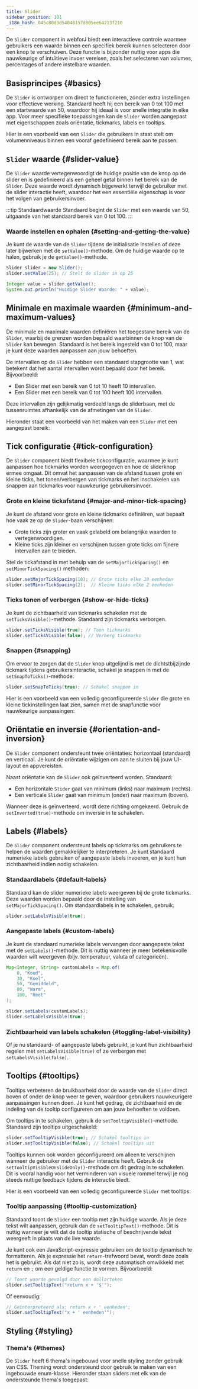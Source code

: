```yaml
---
title: Slider
sidebar_position: 101
_i18n_hash: 045c80d3d54048157d805ee64213f210
---
```

<DocChip chip="shadow" />
<DocChip chip="name" label="dwc-slider" />
<DocChip chip='since' label='24.10' />
<JavadocLink type="foundation" location="com/webforj/component/slider/Slider" top='true'/>

De `Slider` component in webforJ biedt een interactieve controle waarmee gebruikers een waarde binnen een specifiek bereik kunnen selecteren door een knop te verschuiven. Deze functie is bijzonder nuttig voor apps die nauwkeurige of intuïtieve invoer vereisen, zoals het selecteren van volumes, percentages of andere instelbare waarden.

## Basisprincipes {#basics}

De `Slider` is ontworpen om direct te functioneren, zonder extra instellingen voor effectieve werking. Standaard heeft hij een bereik van 0 tot 100 met een startwaarde van 50, waardoor hij ideaal is voor snelle integratie in elke app. Voor meer specifieke toepassingen kan de `Slider` worden aangepast met eigenschappen zoals oriëntatie, tickmarks, labels en tooltips.

Hier is een voorbeeld van een `Slider` die gebruikers in staat stelt om volumenniveaus binnen een vooraf gedefinieerd bereik aan te passen:

<ComponentDemo 
path='/webforj/slider?' 
javaE='https://raw.githubusercontent.com/webforj/webforj-documentation/refs/heads/main/src/main/java/com/webforj/samples/views/slider/SliderView.java'
height = '100px'
/>

## `Slider` waarde {#slider-value}

De `Slider` waarde vertegenwoordigt de huidige positie van de knop op de slider en is gedefinieerd als een geheel getal binnen het bereik van de `Slider`. Deze waarde wordt dynamisch bijgewerkt terwijl de gebruiker met de slider interactie heeft, waardoor het een essentiële eigenschap is voor het volgen van gebruikersinvoer.

:::tip Standaardwaarde
Standaard begint de `Slider` met een waarde van 50, uitgaande van het standaard bereik van 0 tot 100.
:::

### Waarde instellen en ophalen {#setting-and-getting-the-value}

Je kunt de waarde van de `Slider` tijdens de initialisatie instellen of deze later bijwerken met de `setValue()`-methode. Om de huidige waarde op te halen, gebruik je de `getValue()`-methode.

```java
Slider slider = new Slider();  
slider.setValue(25); // Stelt de slider in op 25

Integer value = slider.getValue();  
System.out.println("Huidige Slider Waarde: " + value);
```

## Minimale en maximale waarden {#minimum-and-maximum-values}

De minimale en maximale waarden definiëren het toegestane bereik van de `Slider`, waarbij de grenzen worden bepaald waarbinnen de knop van de `Slider` kan bewegen. Standaard is het bereik ingesteld van 0 tot 100, maar je kunt deze waarden aanpassen aan jouw behoeften.

De intervallen op de `Slider` hebben een standaard stapgrootte van 1, wat betekent dat het aantal intervallen wordt bepaald door het bereik. Bijvoorbeeld:
- Een Slider met een bereik van 0 tot 10 heeft 10 intervallen.
- Een Slider met een bereik van 0 tot 100 heeft 100 intervallen.

Deze intervallen zijn gelijkmatig verdeeld langs de sliderbaan, met de tussenruimtes afhankelijk van de afmetingen van de `Slider`.

Hieronder staat een voorbeeld van het maken van een `Slider` met een aangepast bereik:

<ComponentDemo 
path='/webforj/donationslider?' 
javaE='https://raw.githubusercontent.com/webforj/webforj-documentation/refs/heads/main/src/main/java/com/webforj/samples/views/slider/DonationSliderView.java'
height = '200px'
/>

## Tick configuratie {#tick-configuration}

De `Slider` component biedt flexibele tickconfiguratie, waarmee je kunt aanpassen hoe tickmarks worden weergegeven en hoe de sliderknop ermee omgaat. Dit omvat het aanpassen van de afstand tussen grote en kleine ticks, het tonen/verbergen van tickmarks en het inschakelen van snappen aan tickmarks voor nauwkeurige gebruikersinvoer.

### Grote en kleine tickafstand {#major-and-minor-tick-spacing}

Je kunt de afstand voor grote en kleine tickmarks definiëren, wat bepaalt hoe vaak ze op de `Slider`-baan verschijnen:

- Grote ticks zijn groter en vaak gelabeld om belangrijke waarden te vertegenwoordigen.
- Kleine ticks zijn kleiner en verschijnen tussen grote ticks om fijnere intervallen aan te bieden.

Stel de tickafstand in met behulp van de `setMajorTickSpacing()` en `setMinorTickSpacing()` methoden:
```java
slider.setMajorTickSpacing(10); // Grote ticks elke 10 eenheden
slider.setMinorTickSpacing(2);  // Kleine ticks elke 2 eenheden
```

### Ticks tonen of verbergen {#show-or-hide-ticks}

Je kunt de zichtbaarheid van tickmarks schakelen met de `setTicksVisible()`-methode. Standaard zijn tickmarks verborgen.

```java
slider.setTicksVisible(true); // Toon tickmarks
slider.setTicksVisible(false); // Verberg tickmarks
```

### Snappen {#snapping}

Om ervoor te zorgen dat de `Slider` knop uitgelijnd is met de dichtstbijzijnde tickmark tijdens gebruikersinteractie, schakel je snappen in met de `setSnapToTicks()`-methode:

```java
slider.setSnapToTicks(true); // Schakel snappen in
```

Hier is een voorbeeld van een volledig geconfigureerde `Slider` die grote en kleine tickinstellingen laat zien, samen met de snapfunctie voor nauwkeurige aanpassingen:

<ComponentDemo 
path='/webforj/slidertickspacing?' 
javaE='https://raw.githubusercontent.com/webforj/webforj-documentation/refs/heads/main/src/main/java/com/webforj/samples/views/slider/SliderTickSpacingView.java'  
height = '350px'
/>

## Oriëntatie en inversie {#orientation-and-inversion}

De `Slider` component ondersteunt twee oriëntaties: horizontaal (standaard) en verticaal. Je kunt de oriëntatie wijzigen om aan te sluiten bij jouw UI-layout en appvereisten.

Naast oriëntatie kan de `Slider` ook geïnverteerd worden. Standaard:

- Een horizontale `Slider` gaat van minimum (links) naar maximum (rechts).
- Een verticale `Slider` gaat van minimum (onder) naar maximum (boven).

Wanneer deze is geïnverteerd, wordt deze richting omgekeerd. Gebruik de `setInverted(true)`-methode om inversie in te schakelen.

<ComponentDemo 
path='/webforj/sliderorientation?' 
javaE='https://raw.githubusercontent.com/webforj/webforj-documentation/refs/heads/main/src/main/java/com/webforj/samples/views/slider/SliderOrientationView.java'
height = '420px'
/>

## Labels {#labels}

De `Slider` component ondersteunt labels op tickmarks om gebruikers te helpen de waarden gemakkelijker te interpreteren. Je kunt standaard numerieke labels gebruiken of aangepaste labels invoeren, en je kunt hun zichtbaarheid indien nodig schakelen.

### Standaardlabels {#default-labels}

Standaard kan de slider numerieke labels weergeven bij de grote tickmarks. Deze waarden worden bepaald door de instelling van `setMajorTickSpacing()`. Om standaardlabels in te schakelen, gebruik:

```java
slider.setLabelsVisible(true);
```

### Aangepaste labels {#custom-labels}

Je kunt de standaard numerieke labels vervangen door aangepaste tekst met de `setLabels()`-methode. Dit is nuttig wanneer je meer betekenisvolle waarden wilt weergeven (bijv. temperatuur, valuta of categorieën).

```java
Map<Integer, String> customLabels = Map.of(
    0, "Koud",
    30, "Koel",
    50, "Gemiddeld",
    80, "Warm",
    100, "Heet"
);

slider.setLabels(customLabels);
slider.setLabelsVisible(true);
```

### Zichtbaarheid van labels schakelen {#toggling-label-visibility}

Of je nu standaard- of aangepaste labels gebruikt, je kunt hun zichtbaarheid regelen met `setLabelsVisible(true)` of ze verbergen met `setLabelsVisible(false)`.

<ComponentDemo 
path='/webforj/sliderlabels?' 
javaE='https://raw.githubusercontent.com/webforj/webforj-documentation/refs/heads/main/src/main/java/com/webforj/samples/views/slider/SliderLabelsView.java'
height = '150px'
/>

## Tooltips {#tooltips}

Tooltips verbeteren de bruikbaarheid door de waarde van de `Slider` direct boven of onder de knop weer te geven, waardoor gebruikers nauwkeurigere aanpassingen kunnen doen. Je kunt het gedrag, de zichtbaarheid en de indeling van de tooltip configureren om aan jouw behoeften te voldoen.

Om tooltips in te schakelen, gebruik de `setTooltipVisible()`-methode. Standaard zijn tooltips uitgeschakeld:

```java
slider.setTooltipVisible(true); // Schakel tooltips in
slider.setTooltipVisible(false); // Schakel tooltips uit
```

Tooltips kunnen ook worden geconfigureerd om alleen te verschijnen wanneer de gebruiker met de `Slider` interactie heeft. Gebruik de `setTooltipVisibleOnSlideOnly()`-methode om dit gedrag in te schakelen. Dit is vooral handig voor het verminderen van visuele rommel terwijl je nog steeds nuttige feedback tijdens de interactie biedt.

Hier is een voorbeeld van een volledig geconfigureerde `Slider` met tooltips:

### Tooltip aanpassing {#tooltip-customization}

Standaard toont de `Slider` een tooltip met zijn huidige waarde. Als je deze tekst wilt aanpassen, gebruik dan de `setTooltipText()`-methode. Dit is nuttig wanneer je wilt dat de tooltip statische of beschrijvende tekst weergeeft in plaats van de live waarde.

Je kunt ook een JavaScript-expressie gebruiken om de tooltip dynamisch te formatteren. Als je expressie het `return`-trefwoord bevat, wordt deze zoals het is gebruikt. Als dat niet zo is, wordt deze automatisch omwikkeld met `return` en `;` om een geldige functie te vormen. Bijvoorbeeld:

```java
// Toont waarde gevolgd door een dollarteken
slider.setTooltipText("return x + '$'"); 
```

Of eenvoudig:

```java
// Geïnterpreteerd als: return x + ' eenheden';
slider.setTooltipText("x + ' eenheden'"); 
```

## Styling {#styling}

### Thema's {#themes}

De `Slider` heeft 6 thema's ingebouwd voor snelle styling zonder gebruik van CSS. Theming wordt ondersteund door gebruik te maken van een ingebouwde enum-klasse.
Hieronder staan sliders met elk van de ondersteunde thema's toegepast:

<ComponentDemo 
path='/webforj/sliderthemes?' 
javaE='https://raw.githubusercontent.com/webforj/webforj-documentation/refs/heads/main/src/main/java/com/webforj/samples/views/slider/SliderThemesView.java'
height = '460px'
/>

<TableBuilder name="Slider" />
